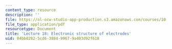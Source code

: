 ```yaml
---
content_type: resource
description: ''
file: https://ol-ocw-studio-app-production.s3.amazonaws.com/courses/10-626-electrochemical-energy-systems-spring-2014/04bb82825cd6388499679a403d92f618_MIT10_626S14_Lec18.pdf
file_type: application/pdf
resourcetype: Document
title: 'Lecture 18: Electronic structure of electrodes'
uid: 04bb8282-5cd6-3884-9967-9a403d92f618
---
```

